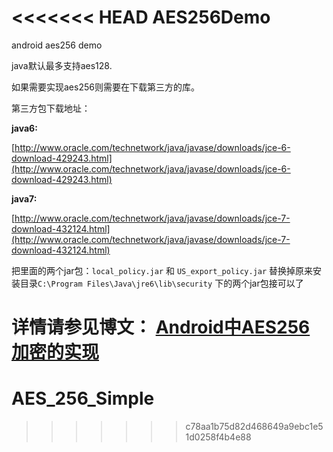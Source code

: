 <<<<<<< HEAD
AES256Demo
==========

android aes256 demo

java默认最多支持aes128.

如果需要实现aes256则需要在下载第三方的库。

第三方包下载地址：

**java6:**

[http://www.oracle.com/technetwork/java/javase/downloads/jce-6-download-429243.html](http://www.oracle.com/technetwork/java/javase/downloads/jce-6-download-429243.html)

**java7:**

[http://www.oracle.com/technetwork/java/javase/downloads/jce-7-download-432124.html](http://www.oracle.com/technetwork/java/javase/downloads/jce-7-download-432124.html)


把里面的两个jar包：`local_policy.jar` 和 `US_export_policy.jar` 替换掉原来安装目录`C:\Program Files\Java\jre6\lib\security` 下的两个jar包接可以了


详情请参见博文：
[Android中AES256加密的实现](http://leochin.com/android-aes256/)
=======
# AES_256_Simple
>>>>>>> c78aa1b75d82d468649a9ebc1e51d0258f4b4e88
